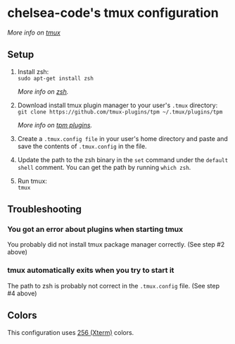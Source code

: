 # chelsea-code's tmux configuration
*More info on [tmux](https://github.com/tmux.)*

## Setup
1. Install zsh:  
`sudo apt-get install zsh`  

    *More info on [zsh](https://www.zsh.org/).*  
    
1. Download install tmux plugin manager to your user's `.tmux` directory:  
`git clone https://github.com/tmux-plugins/tpm ~/.tmux/plugins/tpm`  

    *More info on [tpm plugins](https://github.com/tmux-plugins/tpm).*

1. Create a `.tmux.config file` in your user's home directory and paste and save the contents of `.tmux.config` in the file.

1. Update the path to the zsh binary in the `set` command under the `default shell` comment. You can get the path by running `which zsh`.

1. Run tmux:  
`tmux`

## Troubleshooting
### You got an error about plugins when starting tmux
You probably did not install tmux package manager correctly. (See step #2 above)
### tmux automatically exits when you try to start it
The path to zsh is probably not correct in the `.tmux.config` file. (See step #4 above)

## Colors
This configuration uses [256 (Xterm)](https://www.ditig.com/256-colors-cheat-sheet) colors.
